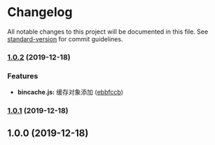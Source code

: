 # Changelog

All notable changes to this project will be documented in this file. See [standard-version](https://github.com/conventional-changelog/standard-version) for commit guidelines.

### [1.0.2](https://github.com/sexyHuang/canvas-sprite-ts/compare/v1.0.1...v1.0.2) (2019-12-18)


### Features

* **bincache.js:** 缓存对象添加 ([ebbfccb](https://github.com/sexyHuang/canvas-sprite-ts/commit/ebbfccb79753606fea4eba08ba9e2fe7794fca26))

### [1.0.1](https://github.com/sexyHuang/canvas-sprite-ts/compare/v1.0.0...v1.0.1) (2019-12-18)

## 1.0.0 (2019-12-18)
